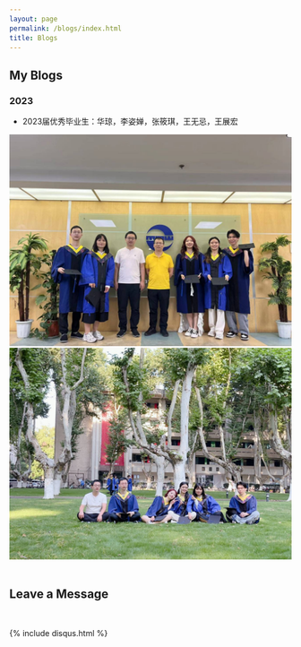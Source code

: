 ```yaml
---
layout: page
permalink: /blogs/index.html
title: Blogs
---
```


## My Blogs

### 2023

- 2023届优秀毕业生：华琼，李姿婵，张筱琪，王无忌，王展宏

<div class="third">
<img src="/images/2023Grad1.jpg"><br>
<img src="/images/2023Grad2.jpg">
</div>


<br>

## Leave a Message

<br>

{% include disqus.html %} 

<br>
